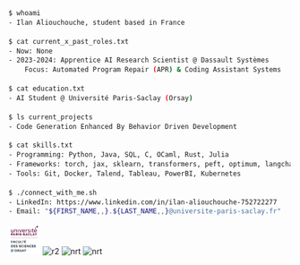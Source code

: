 ```bash
$ whoami
- Ilan Aliouchouche, student based in France

$ cat current_x_past_roles.txt
- Now: None
- 2023-2024: Apprentice AI Research Scientist @ Dassault Systèmes
    Focus: Automated Program Repair (APR) & Coding Assistant Systems

$ cat education.txt
- AI Student @ Université Paris-Saclay (Orsay)

$ ls current_projects
- Code Generation Enhanced By Behavior Driven Development

$ cat skills.txt
- Programming: Python, Java, SQL, C, OCaml, Rust, Julia
- Frameworks: torch, jax, sklearn, transformers, peft, optimum, langchain, spark
- Tools: Git, Docker, Talend, Tableau, PowerBI, Kubernetes

$ ./connect_with_me.sh
- LinkedIn: https://www.linkedin.com/in/ilan-aliouchouche-752722277
- Email: "${FIRST_NAME,,}.${LAST_NAME,,}@universite-paris-saclay.fr"⠀⠀⠀⠀⠀
```

<p align="left">
    <img src="paris-saclay.png" alt="univ" width="57" />
    <img src="https://66.media.tumblr.com/tumblr_macx4vgB5f1rfjowdo1_500.gif" alt="r2" width="5%" />
    <img src="https://i.gifer.com/origin/4b/4b55a5c5f95757c8d56c089051fa21f7_w200.gif" alt="nrt" width="7%" />
    <img src="https://media.tenor.com/U4f1c71-YVMAAAAM/richtofen-summoning-key.gif" alt="nrt" width="7%" />
</p>
